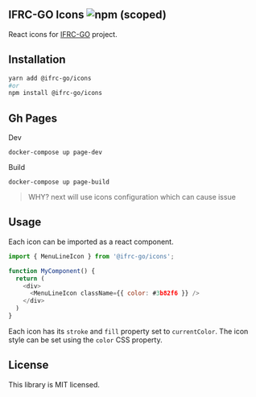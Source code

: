 ## IFRC-GO Icons ![npm (scoped)](https://img.shields.io/npm/v/@ifrc-go/icons)
React icons for [IFRC-GO](https://github.com/IFRCGo/) project.

## Installation
```sh
yarn add @ifrc-go/icons
#or
npm install @ifrc-go/icons
```

## Gh Pages
Dev
```
docker-compose up page-dev
```

Build
```
docker-compose up page-build
```
> WHY? next will use icons configuration which can cause issue

## Usage

Each icon can be imported as a react component.
```js
import { MenuLineIcon } from '@ifrc-go/icons';

function MyComponent() {
  return (
    <div>
      <MenuLineIcon className={{ color: #3b82f6 }} />
    </div>
  )
}
```
Each icon has its `stroke` and `fill` property set to `currentColor`.  The icon style can be set using the `color` CSS property.

## License

This library is MIT licensed.
